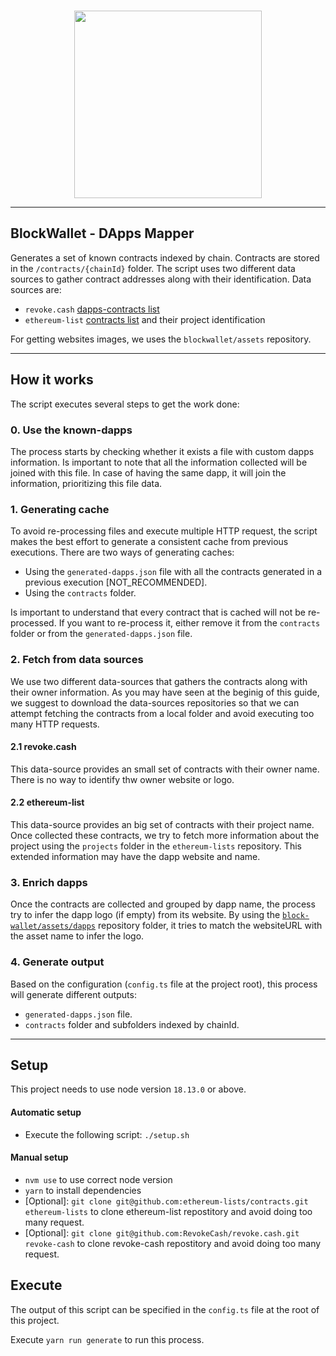 <br /> 
<p align="center">
  <a href="https://blockwallet.io">
    <picture>
      <source media="(prefers-color-scheme: dark)" srcset="https://user-images.githubusercontent.com/11839151/188500975-8cd95d07-c419-48aa-bb85-4200a6526f68.svg" />
      <source media="(prefers-color-scheme: light)" srcset="https://blockwallet.io/static/images/logo-blockwallet-black.svg" />
      <img src="[https://blockwallet.io/static/images/logo-medium.svg](https://user-images.githubusercontent.com/11839151/188500975-8cd95d07-c419-48aa-bb85-4200a6526f68.svg)" width="300" />
    </picture>
  </a>
</p>

<hr />

## BlockWallet - DApps Mapper

Generates a set of known contracts indexed by chain. Contracts are stored in the `/contracts/{chainId}` folder. The script uses two different data sources to gather contract addresses along with their identification. Data sources are:

- `revoke.cash` [dapps-contracts list](https://github.com/RevokeCash/revoke.cash/tree/master/public/dapp-contract-list)
- `ethereum-list` [contracts list](https://github.com/ethereum-lists/contracts) and their project identification

For getting websites images, we uses the `blockwallet/assets` repository.

---

## How it works

The script executes several steps to get the work done:

### 0. Use the known-dapps

The process starts by checking whether it exists a file with custom dapps information. Is important to note that all the information collected will be joined with this file. In case of having the same dapp, it will join the information, prioritizing this file data.

### 1. Generating cache

To avoid re-processing files and execute multiple HTTP request, the script makes the best effort to generate a consistent cache from previous executions. There are two ways of generating caches:

- Using the `generated-dapps.json` file with all the contracts generated in a previous execution [NOT_RECOMMENDED].
- Using the `contracts` folder.

Is important to understand that every contract that is cached will not be re-processed. If you want to re-process it, either remove it from the `contracts` folder or from the `generated-dapps.json` file.

### 2. Fetch from data sources

We use two different data-sources that gathers the contracts along with their owner information. As you may have seen at the beginig of this guide, we suggest to download the data-sources repositories so that we can attempt fetching the contracts from a local folder and avoid executing too many HTTP requests.

#### 2.1 revoke.cash

This data-source provides an small set of contracts with their owner name. There is no way to identify thw owner website or logo.

#### 2.2 ethereum-list

This data-source provides an big set of contracts with their project name. Once collected these contracts, we try to fetch more information about the project using the `projects` folder in the `ethereum-lists` repository. This extended information may have the dapp website and name.

### 3. Enrich dapps

Once the contracts are collected and grouped by dapp name, the process try to infer the dapp logo (if empty) from its website. By using the [`block-wallet/assets/dapps`](https://github.com/block-wallet/assets/tree/master/dapps/) repository folder, it tries to match the websiteURL with the asset name to infer the logo.

### 4. Generate output

Based on the configuration (`config.ts` file at the project root), this process will generate different outputs:

- `generated-dapps.json` file.
- `contracts` folder and subfolders indexed by chainId.

---

## Setup

This project needs to use node version `18.13.0` or above.

#### Automatic setup

- Execute the following script: `./setup.sh`

#### Manual setup

- `nvm use` to use correct node version
- `yarn` to install dependencies
- [Optional]: `git clone git@github.com:ethereum-lists/contracts.git ethereum-lists` to clone ethereum-list repostitory and avoid doing too many request.
- [Optional]: `git clone git@github.com:RevokeCash/revoke.cash.git revoke-cash` to clone revoke-cash repostitory and avoid doing too many request.

## Execute

The output of this script can be specified in the `config.ts` file at the root of this project.

Execute `yarn run generate` to run this process.

